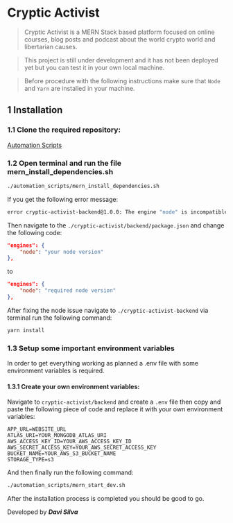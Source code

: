 # Cryptic Activist

> Cryptic Activist is a MERN Stack based platform focused on online courses, blog posts and podcast about the world crypto world and libertarian causes. 

> This project is still under development and it has not been deployed yet but you can test it in your own local machine.

> Before procedure with the following instructions make sure that `Node` and `Yarn` are installed in your machine.

## 1 Installation

### 1.1 Clone the required repository:

[Automation Scripts](https://github.com/Davi-Silva/automation_scripts)

### 1.2 Open terminal and run the file mern_install_dependencies.sh

```bash
./automation_scripts/mern_install_dependencies.sh
```
If you get the following error message:
```bash
error cryptic-activist-backend@1.0.0: The engine "node" is incompatible with this module. Expected version "required node version". Got "your actual node version"
```

Then navigate to the `./cryptic-activist/backend/package.json` and change the following code:

```json
"engines": {
    "node": "your node version"
},
```
to
```json
"engines": {
    "node": "required node version"
},
```

After fixing the node issue navigate to `./cryptic-activist-backend` via terminal run the following command:

```bash
yarn install
```

### 1.3 Setup some important environment variables

In order to get everything working as planned a .env file with some environment variables is required.

#### 1.3.1 Create your own environment variables:

Navigate to `cryptic-activist/backend` and create a `.env` file then copy and paste the following piece of code and replace it with your own environment variables:

```env
APP_URL=WEBSITE_URL
ATLAS_URI=YOUR_MONGODB_ATLAS_URI
AWS_ACCESS_KEY_ID=YOUR_AWS_ACCESS_KEY_ID
AWS_SECRET_ACCESS_KEY=YOUR_AWS_SECRET_ACCESS_KEY
BUCKET_NAME=YOUR_AWS_S3_BUCKET_NAME
STORAGE_TYPE=s3
```

And then finally run the following command:

```bash
./automation_scripts/mern_start_dev.sh
```

After the installation process is completed you should be good to go.

Developed by _**Davi Silva**_
